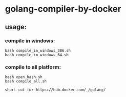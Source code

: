 # golang-compiler-by-docker

## usage:

### compile in windows:

    bash compile_in_windows_386.sh
    bash compile_in_windows_64.sh

### compile to all platform:

    bash open_bash.sh
    bash compile_all.sh



```short-cut for https://hub.docker.com/_/golang/```
